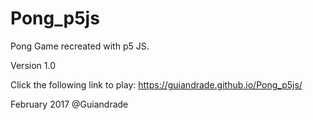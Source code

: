 # Pong_p5js

Pong Game recreated with p5 JS.

Version 1.0

Click the following link to play:
https://guiandrade.github.io/Pong_p5js/

February 2017
@Guiandrade
